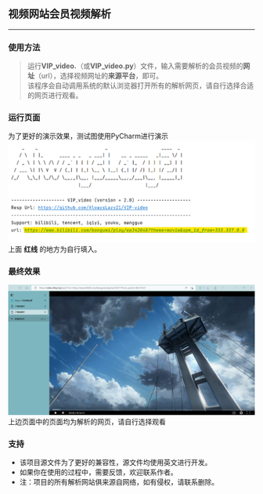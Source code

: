 ## 视频网站会员视频解析

---

### 使用方法

> 运行**VIP_video.**（或**VIP_video.py**）文件，输入需要解析的会员视频的**网址**（url），选择视频网址的**来源平台**，即可。   
> 该程序会自动调用系统的默认浏览器打开所有的解析网页，请自行选择合适的网页进行观看。

### 运行页面

为了更好的演示效果，测试图使用PyCharm进行演示
![运行页面](./imgs/运行页面.png)
上面 **红线** 的地方为自行填入。

### 最终效果

![最终效果](./imgs/最终效果.png)
上边页面中的页面均为解析的网页，请自行选择观看

### 支持

- 该项目源文件为了更好的兼容性，源文件均使用英文进行开发。
- 如果你在使用的过程中，需要反馈，欢迎联系作者。
- 注：项目的所有解析网站俱来源自网络，如有侵权，请联系删除。